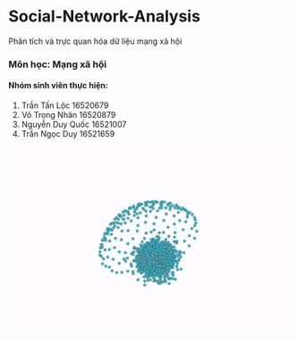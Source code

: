 # Social-Network-Analysis
Phân tích và trực quan hóa dữ liệu mạng xã hội
### Môn học: Mạng xã hội
#### Nhóm sinh viên thực hiện:
1. Trần Tấn Lộc     16520679
2. Võ Trọng Nhân    16520879
3. Nguyễn Duy Quốc  16521007
4. Trần Ngọc Duy    16521659

![images](https://raw.githubusercontent.com/duyquoc1508/Social-Network-Analysis/master/3d_graph_network.gif)

